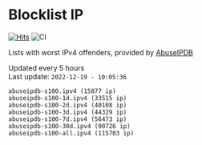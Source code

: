 # Blocklist IP

[![Hits](https://hits.seeyoufarm.com/api/count/incr/badge.svg?url=https%3A%2F%2Fgithub.com%2Fborestad%2Fblocklist-ip%2F&count_bg=%2379C83D&title_bg=%23555555&icon=&icon_color=%23E7E7E7&title=hits&edge_flat=false)](https://hits.seeyoufarm.com)  ![CI](https://img.shields.io/github/workflow/status/borestad/blocklist-ip/CI?style=flat-square)

Lists with worst IPv4 offenders, provided by [AbuseIPDB](https://www.abuseipdb.com/)

<!-- FOOTER-PLACEHOLDER -->
Updated every 5 hours<br>
Last update: `2022-12-19 - 10:05:36`
```
abuseipdb-s100.ipv4 (15877 ip)
abuseipdb-s100-1d.ipv4 (33515 ip)
abuseipdb-s100-2d.ipv4 (40108 ip)
abuseipdb-s100-3d.ipv4 (44329 ip)
abuseipdb-s100-7d.ipv4 (56473 ip)
abuseipdb-s100-30d.ipv4 (90726 ip)
abuseipdb-s100-all.ipv4 (115703 ip)
```
